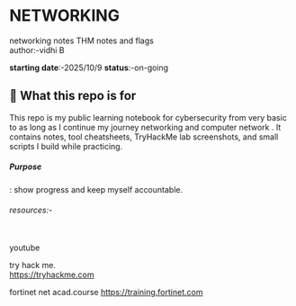 # NETWORKING
networking notes
THM notes and flags <br>
author:-vidhi B <br>

**starting date**:-2025/10/9
**status**:-on-going

## 🔎 What this repo is for
This repo is my public learning notebook for cybersecurity from very basic to as long as I continue my journey networking and computer network . It contains notes, tool cheatsheets, TryHackMe lab screenshots, and small scripts I build while practicing.  
<h5>Purpose</h5>: show progress and keep myself accountable.

<h6>resources:-</h6><br>
youtube <br>

 try hack me.<br>
   https://tryhackme.com
 
 fortinet net acad.course
   https://training.fortinet.com


